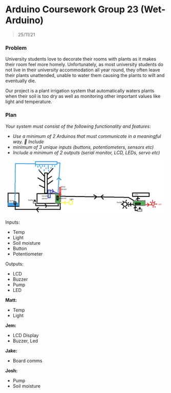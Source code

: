 # Arduino Coursework Group 23 (Wet-Arduino)

> 25/11/21

### Problem

University students love to decorate their rooms with plants as it makes their room feel more homely. Unfortunately, as most university students do not live in their university accommodation all year round, they often leave their plants unattended, unable to water them causing the plants to wilt and eventually die.  

Our project is a plant irrigation system that automatically waters plants when their soil is too dry as well as monitoring other important values like light and temperature.

### Plan

*Your system must consist of the following functionality and features:*  

- *Use a minimum of 2 Arduinos that must communicate in a meaningful way.  Include*
- *minimum of 3 unique inputs (buttons, potentiometers, sensors etc)*
- *Include a minimum of 2 outputs (serial monitor, LCD, LEDs, servo etc)*

![diagram](diagram.png)

Inputs:

- Temp
- Light
- Soil moisture
- Button
- Potentiometer

Outputs:

- LCD
- Buzzer
- Pump
- LED



**Matt:**

- Temp
- Light

**Jem:**

- LCD Display
- Buzzer, Led

**Jake:**

- Board comms

**Josh:**

- Pump
- Soil moisture
